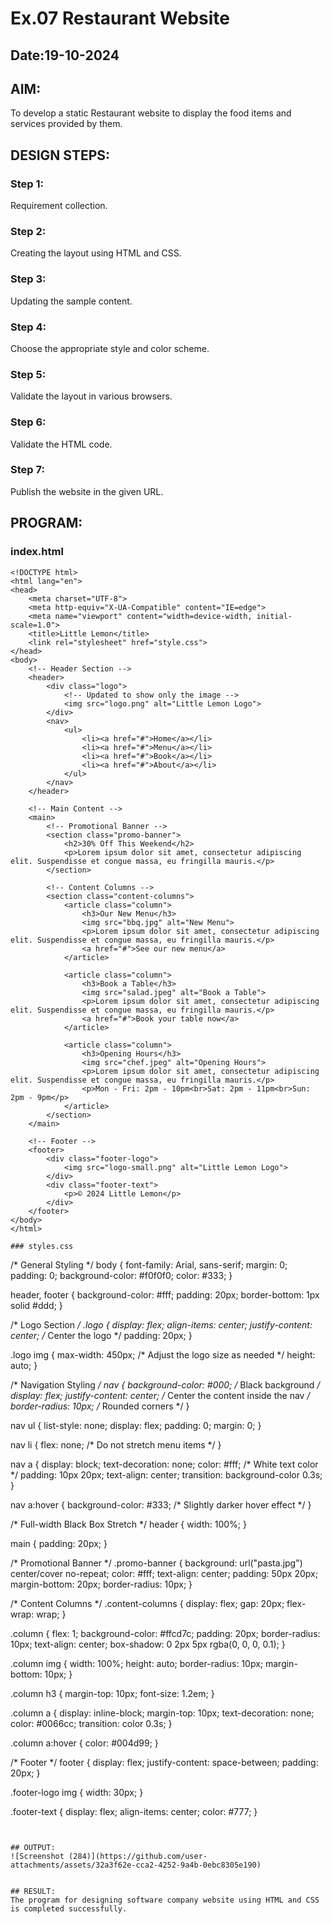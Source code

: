 # Ex.07 Restaurant Website
## Date:19-10-2024

## AIM:
To develop a static Restaurant website to display the food items and services provided by them.

## DESIGN STEPS:

### Step 1:
Requirement collection.

### Step 2:
Creating the layout using HTML and CSS.

### Step 3:
Updating the sample content.

### Step 4:
Choose the appropriate style and color scheme.

### Step 5:
Validate the layout in various browsers.

### Step 6:
Validate the HTML code.

### Step 7:
Publish the website in the given URL.

## PROGRAM:
### index.html
```
<!DOCTYPE html>
<html lang="en">
<head>
    <meta charset="UTF-8">
    <meta http-equiv="X-UA-Compatible" content="IE=edge">
    <meta name="viewport" content="width=device-width, initial-scale=1.0">
    <title>Little Lemon</title>
    <link rel="stylesheet" href="style.css">
</head>
<body>
    <!-- Header Section -->
    <header>
        <div class="logo">
            <!-- Updated to show only the image -->
            <img src="logo.png" alt="Little Lemon Logo">
        </div>
        <nav>
            <ul>
                <li><a href="#">Home</a></li>
                <li><a href="#">Menu</a></li>
                <li><a href="#">Book</a></li>
                <li><a href="#">About</a></li>
            </ul>
        </nav>
    </header>

    <!-- Main Content -->
    <main>
        <!-- Promotional Banner -->
        <section class="promo-banner">
            <h2>30% Off This Weekend</h2>
            <p>Lorem ipsum dolor sit amet, consectetur adipiscing elit. Suspendisse et congue massa, eu fringilla mauris.</p>
        </section>

        <!-- Content Columns -->
        <section class="content-columns">
            <article class="column">
                <h3>Our New Menu</h3>
                <img src="bbq.jpg" alt="New Menu">
                <p>Lorem ipsum dolor sit amet, consectetur adipiscing elit. Suspendisse et congue massa, eu fringilla mauris.</p>
                <a href="#">See our new menu</a>
            </article>

            <article class="column">
                <h3>Book a Table</h3>
                <img src="salad.jpeg" alt="Book a Table">
                <p>Lorem ipsum dolor sit amet, consectetur adipiscing elit. Suspendisse et congue massa, eu fringilla mauris.</p>
                <a href="#">Book your table now</a>
            </article>

            <article class="column">
                <h3>Opening Hours</h3>
                <img src="chef.jpeg" alt="Opening Hours">
                <p>Lorem ipsum dolor sit amet, consectetur adipiscing elit. Suspendisse et congue massa, eu fringilla mauris.</p>
                <p>Mon - Fri: 2pm - 10pm<br>Sat: 2pm - 11pm<br>Sun: 2pm - 9pm</p>
            </article>
        </section>
    </main>

    <!-- Footer -->
    <footer>
        <div class="footer-logo">
            <img src="logo-small.png" alt="Little Lemon Logo">
        </div>
        <div class="footer-text">
            <p>© 2024 Little Lemon</p>
        </div>
    </footer>
</body>
</html>
```
```
### styles.css
```
/* General Styling */
body {
    font-family: Arial, sans-serif;
    margin: 0;
    padding: 0;
    background-color: #f0f0f0;
    color: #333;
}

header, footer {
    background-color: #fff;
    padding: 20px;
    border-bottom: 1px solid #ddd;
}

/* Logo Section */
.logo {
    display: flex;
    align-items: center;
    justify-content: center; /* Center the logo */
    padding: 20px;
}

.logo img {
    max-width: 450px; /* Adjust the logo size as needed */
    height: auto;
}

/* Navigation Styling */
nav {
    background-color: #000; /* Black background */
    display: flex;
    justify-content: center; /* Center the content inside the nav */
    border-radius: 10px; /* Rounded corners */
}

nav ul {
    list-style: none;
    display: flex;
    padding: 0;
    margin: 0;
}

nav li {
    flex: none; /* Do not stretch menu items */
}

nav a {
    display: block;
    text-decoration: none;
    color: #fff; /* White text color */
    padding: 10px 20px;
    text-align: center;
    transition: background-color 0.3s;
}

nav a:hover {
    background-color: #333; /* Slightly darker hover effect */
}

/* Full-width Black Box Stretch */
header {
    width: 100%;
}

main {
    padding: 20px;
}

/* Promotional Banner */
.promo-banner {
    background: url("pasta.jpg") center/cover no-repeat;
    color: #fff;
    text-align: center;
    padding: 50px 20px;
    margin-bottom: 20px;
    border-radius: 10px;
}

/* Content Columns */
.content-columns {
    display: flex;
    gap: 20px;
    flex-wrap: wrap;
}

.column {
    flex: 1;
    background-color: #ffcd7c;
    padding: 20px;
    border-radius: 10px;
    text-align: center;
    box-shadow: 0 2px 5px rgba(0, 0, 0, 0.1);
}

.column img {
    width: 100%;
    height: auto;
    border-radius: 10px;
    margin-bottom: 10px;
}

.column h3 {
    margin-top: 10px;
    font-size: 1.2em;
}

.column a {
    display: inline-block;
    margin-top: 10px;
    text-decoration: none;
    color: #0066cc;
    transition: color 0.3s;
}

.column a:hover {
    color: #004d99;
}

/* Footer */
footer {
    display: flex;
    justify-content: space-between;
    padding: 20px;
}

.footer-logo img {
    width: 30px;
}

.footer-text {
    display: flex;
    align-items: center;
    color: #777;
}
```


## OUTPUT:
![Screenshot (284)](https://github.com/user-attachments/assets/32a3f62e-cca2-4252-9a4b-0ebc8305e190)


## RESULT:
The program for designing software company website using HTML and CSS is completed successfully.

